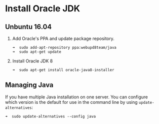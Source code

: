 Install Oracle JDK
=============

## Unbuntu 16.04

1. Add Oracle's PPA and update package repository.
    ```
    ➜  sudo add-apt-repository ppa:webupd8team/java
    ➜  sudo apt-get update
    ```

2. Install Oracle JDK 8
    ```
    ➜  sudo apt-get install oracle-java8-installer
    ```

## Managing Java

If you have multiple Java installation on one server. You can configure which version is the default for use in the command line by using `update-alternatives`:
```
➜  sudo update-alternatives --config java
```
